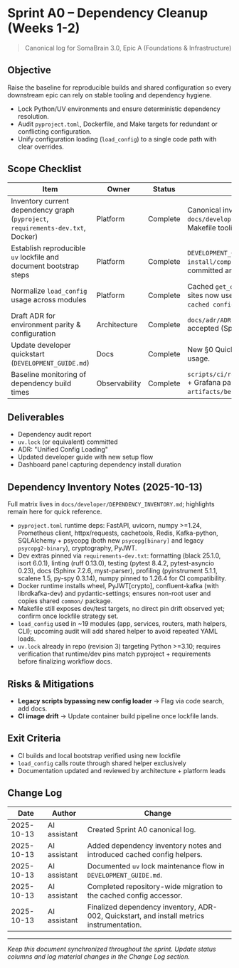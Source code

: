 # Sprint A0 – Dependency Cleanup (Weeks 1-2)

> Canonical log for SomaBrain 3.0, Epic A (Foundations & Infrastructure)

## Objective
Raise the baseline for reproducible builds and shared configuration so every downstream epic can rely on stable tooling and dependency hygiene.

- Lock Python/UV environments and ensure deterministic dependency resolution.
- Audit `pyproject.toml`, Dockerfile, and Make targets for redundant or conflicting configuration.
- Unify configuration loading (`load_config`) to a single code path with clear overrides.

## Scope Checklist

| Item | Owner | Status | Notes |
|------|-------|--------|-------|
| Inventory current dependency graph (`pyproject`, `requirements-dev.txt`, Docker) | Platform | Complete | Canonical inventory captured in `docs/developer/DEPENDENCY_INVENTORY.md`; includes Makefile tooling + Docker layers. |
| Establish reproducible `uv` lockfile and document bootstrap steps | Platform | Complete | `DEVELOPMENT_GUIDE.md` now documents the `uv pip install/compile/sync` workflow; lockfile committed and treated as canonical. |
| Normalize `load_config` usage across modules | Platform | Complete | Cached `get_config()` helper landed and all call-sites now use the shared accessor (`chore: adopt cached config helper`). |
| Draft ADR for environment parity & configuration | Architecture | Complete | `docs/adr/ADR-002-environment-parity-config.md` accepted (Sprint A0). |
| Update developer quickstart (`DEVELOPMENT_GUIDE.md`) | Docs | Complete | New §0 Quickstart covers `uv` sync + cached config usage. |
| Baseline monitoring of dependency build times | Observability | Complete | `scripts/ci/record_dependency_install_metrics.py` + Grafana panel log metrics to `artifacts/bench_logs/`. |

## Deliverables
- Dependency audit report
- `uv.lock` (or equivalent) committed
- ADR: "Unified Config Loading"
- Updated developer guide with new setup flow
- Dashboard panel capturing dependency install duration

## Dependency Inventory Notes (2025-10-13)

Full matrix lives in `docs/developer/DEPENDENCY_INVENTORY.md`; highlights remain here for quick reference.

- `pyproject.toml` runtime deps: FastAPI, uvicorn, numpy >=1.24, Prometheus client, httpx/requests, cachetools, Redis, Kafka-python, SQLAlchemy + psycopg (both new `psycopg[binary]` and legacy `psycopg2-binary`), cryptography, PyJWT.
- Dev extras pinned via `requirements-dev.txt`: formatting (black 25.1.0, isort 6.0.1), linting (ruff 0.13.0), testing (pytest 8.4.2, pytest-asyncio 0.23), docs (Sphinx 7.2.6, myst-parser), profiling (pyinstrument 5.1.1, scalene 1.5, py-spy 0.3.14), numpy pinned to 1.26.4 for CI compatibility.
- Docker runtime installs wheel, PyJWT[crypto], confluent-kafka (with librdkafka-dev) and pydantic-settings; ensures non-root user and copies shared `common/` package.
- Makefile still exposes dev/test targets, no direct pin drift observed yet; confirm once lockfile strategy set.
- `load_config` used in ~19 modules (app, services, routers, math helpers, CLI); upcoming audit will add shared helper to avoid repeated YAML loads.
- `uv.lock` already in repo (revision 3) targeting Python >=3.10; requires verification that runtime/dev pins match pyproject + requirements before finalizing workflow docs.

## Risks & Mitigations
- **Legacy scripts bypassing new config loader** → Flag via code search, add docs.
- **CI image drift** → Update container build pipeline once lockfile lands.

## Exit Criteria
- CI builds and local bootstrap verified using new lockfile
- `load_config` calls route through shared helper exclusively
- Documentation updated and reviewed by architecture + platform leads

## Change Log

| Date | Author | Change |
|------|--------|--------|
| 2025-10-13 | AI assistant | Created Sprint A0 canonical log. |
| 2025-10-13 | AI assistant | Added dependency inventory notes and introduced cached config helpers. |
| 2025-10-13 | AI assistant | Documented `uv` lock maintenance flow in `DEVELOPMENT_GUIDE.md`. |
| 2025-10-13 | AI assistant | Completed repository-wide migration to the cached config accessor. |
| 2025-10-13 | AI assistant | Finalized dependency inventory, ADR-002, Quickstart, and install metrics instrumentation. |

---

_Keep this document synchronized throughout the sprint. Update status columns and log material changes in the Change Log section._
